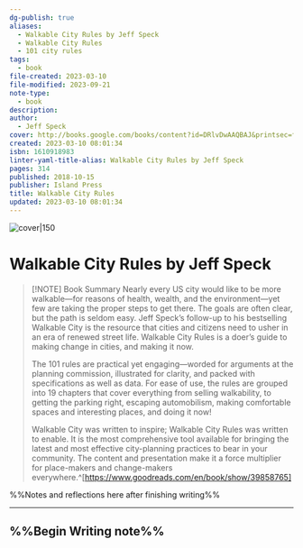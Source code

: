 ```yaml
---
dg-publish: true
aliases:
  - Walkable City Rules by Jeff Speck
  - Walkable City Rules
  - 101 city rules
tags:
  - book
file-created: 2023-03-10
file-modified: 2023-09-21
note-type:
  - book
description: 
author:
  - Jeff Speck
cover: http://books.google.com/books/content?id=DRlvDwAAQBAJ&printsec=frontcover&img=1&zoom=1&edge=curl&source=gbs_api
created: 2023-03-10 08:01:34
isbn: 1610918983
linter-yaml-title-alias: Walkable City Rules by Jeff Speck
pages: 314
published: 2018-10-15
publisher: Island Press
title: Walkable City Rules
updated: 2023-03-10 08:01:34
---
```


![cover|150](http://books.google.com/books/content?id=DRlvDwAAQBAJ&printsec=frontcover&img=1&zoom=1&edge=curl&source=gbs_api)

# Walkable City Rules by Jeff Speck

> [!NOTE] Book Summary
> Nearly every US city would like to be more walkable—for reasons of health, wealth, and the environment—yet few are taking the proper steps to get there. The goals are often clear, but the path is seldom easy. Jeff Speck’s follow-up to his bestselling Walkable City is the resource that cities and citizens need to usher in an era of renewed street life. Walkable City Rules is a doer’s guide to making change in cities, and making it now.
>
> The 101 rules are practical yet engaging—worded for arguments at the planning commission, illustrated for clarity, and packed with specifications as well as data. For ease of use, the rules are grouped into 19 chapters that cover everything from selling walkability, to getting the parking right, escaping automobilism, making comfortable spaces and interesting places, and doing it now!
>
> Walkable City was written to inspire; Walkable City Rules was written to enable. It is the most comprehensive tool available for bringing the latest and most effective city-planning practices to bear in your community. The content and presentation make it a force multiplier for place-makers and change-makers everywhere.^[https://www.goodreads.com/en/book/show/39858765]

%%Notes and reflections here after finishing writing%%

---

## %%Begin Writing note%%
